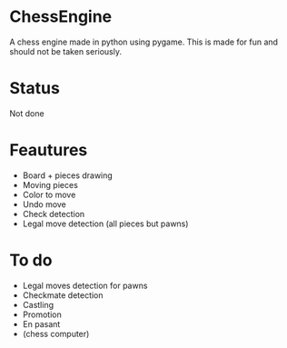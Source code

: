# ChessEngine
A chess engine made in python using pygame. This is made for fun and should not be taken seriously.

# Status
Not done

# Feautures
- Board + pieces drawing
- Moving pieces
- Color to move
- Undo move
- Check detection
- Legal move detection (all pieces but pawns)

# To do
- Legal moves detection for pawns
- Checkmate detection
- Castling
- Promotion
- En pasant
- (chess computer)

